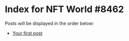 # Index for NFT World #8462
Posts will be displayed in the order below:

- [Your first post](./001-first.md)

